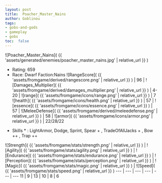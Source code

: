 ```yaml
---
layout: post
title:  Poacher_Master_Nains
author: Goblinou
tags:
- gobs-and-gods
- gameplay
- gobs
toc:  false
---
```


![Poacher_Master_Nains]( {{ 'assets/generated/enemies/poacher_master_nains.jpg' | relative_url }} )
- Rating: 659
- Race: Dwarf  Faction:Nains
![RangeScore]( {{ 'assets/fromgame/derived/rangescore.png' | relative_url }} ) | 96 | ![Damages_Multiplier]( {{ 'assets/fromgame/derived/damages_multiplier.png' | relative_url }} ) | 4-20 | ![range]( {{ 'assets/fromgame/icons/range.png' | relative_url }} ) | 7
![health]( {{ 'assets/fromgame/icons/health.png' | relative_url }} ) | 57 | ![essence]( {{ 'assets/fromgame/icons/essence.png' | relative_url }} ) | 57 | ![MeleeDefense]( {{ 'assets/fromgame/derived/meleedefense.png' | relative_url }} ) | 58 | ![armor]( {{ 'assets/fromgame/icons/armor.png' | relative_url }} ) | 22/28/22
* Skills * : LightArmor, Dodge, Sprint, Spear + , TradeOfAllJacks + , Bow ++ , Trap ++ 

![Strength]( {{ 'assets/fromgame/stats/strength.png' | relative_url }} ) | ![Agility]( {{ 'assets/fromgame/stats/agility.png' | relative_url }} ) | ![Endurance]( {{ 'assets/fromgame/stats/endurance.png' | relative_url }} ) | ![Perception]( {{ 'assets/fromgame/stats/perception.png' | relative_url }} ) | ![Magic]( {{ 'assets/fromgame/stats/magic.png' | relative_url }} ) | ![Speed]( {{ 'assets/fromgame/stats/speed.png' | relative_url }} )
--- | --- | --- | --- | --- | ---
11 | 9 | 13 | 10 | 8 | 6
